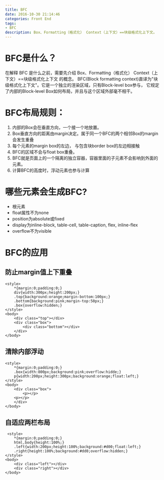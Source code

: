```yaml
---
title: BFC
date: 2016-10-30 21:14:46
categories: Front End
tags: 
- BFC
description: Box、Formatting（格式化） Context（上下文）==块级格式化上下文。
---
```

# BFC是什么？ 
在解释 BFC 是什么之前，需要先介绍 Box、Formatting（格式化） Context（上下文）==块级格式化上下文 的概念。
BFC(Block formatting context)直译为"块级格式化上下文"。它是一个独立的渲染区域，只有Block-level box参与， 它规定了内部的Block-level Box如何布局，并且与这个区域外部毫不相干。

# BFC布局规则：
1. 内部的Box会在垂直方向，一个接一个地放置。
2. Box垂直方向的距离由margin决定。属于同一个BFC的两个相邻Box的margin会发生重叠
3. 每个元素的margin box的左边， 与包含块border box的左边相接触
4. BFC的区域不会与float box重叠。
5. BFC就是页面上的一个隔离的独立容器，容器里面的子元素不会影响到外面的元素。
6. 计算BFC的高度时，浮动元素也参与计算

# 哪些元素会生成BFC?
- 根元素
- float属性不为none
- position为absolute或fixed
- display为inline-block, table-cell, table-caption, flex, inline-flex
- overflow不为visible

# BFC的应用
## 防止margin值上下重叠

```
<style>
    *{margin:0;padding:0;}
    div{width:300px;height:200px;}
    .top{background:orange;margin-bottom:100px;}
    .bottom{background:pink;margin-top:50px;}
    .box{overflow:hidden;}
</style>
<body>
    <div class="top"></div>
    <div class="box">
        <div class="bottom"></div>
    </div>
</body>

```
## 清除内部浮动

```
<style>
    *{margin:0;padding:0;}
    .box{width:800px;background:pink;overflow:hidde;}
    p{width:200px;height:300px;background:orange;float:left;}
</style>
<body>
    <div class="box">
        <p></p>
	<p></p>
    </div>
</body>

```
## 自适应两栏布局

```
 <style>
    *{margin:0;padding:0;}
    html,body{height:100%;}
    .left{width:200px;height:100%;background:#d00;float:left;}
    .right{height:100%;background:#dd0;overflow:hidden;}
</style>
<body>
    <div class="left"></div>
    <div class="right"></div>
</body>


```


